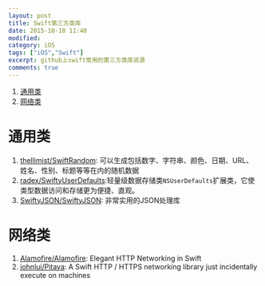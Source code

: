 ```yaml
---
layout: post
title: Swift第三方类库
date: 2015-10-18 11:40
modified: 				
category: iOS
tags: ["iOS","Swift"]
excerpt: github上swift常用的第三方类库资源
comments: true
---
```



1. [通用类](#通用类)
1. [网络类](#网络类)

# 通用类

1. [thellimist/SwiftRandom](https://github.com/thellimist/SwiftRandom): 可以生成包括数字、字符串、颜色、日期、URL、姓名、性别、标题等等在内的随机数据
1. [radex/SwiftyUserDefaults](https://github.com/radex/SwiftyUserDefaults):轻量级数据存储类`NSUserDefaults`扩展类，它使类型数据访问和存储更为便捷、直观。
1. [SwiftyJSON/SwiftyJSON](https://github.com/SwiftyJSON/SwiftyJSON): 非常实用的JSON处理库


# 网络类

1. [Alamofire/Alamofire](https://github.com/Alamofire/Alamofire): Elegant HTTP Networking in Swift
1. [johnlui/Pitaya](https://github.com/johnlui/Pitaya): A Swift HTTP / HTTPS networking library just incidentally execute on machines